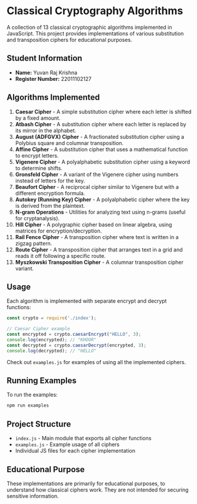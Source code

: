 # Classical Cryptography Algorithms

A collection of 13 classical cryptographic algorithms implemented in JavaScript. This project provides implementations of various substitution and transposition ciphers for educational purposes.

## Student Information
- **Name:** Yuvan Raj Krishna
- **Register Number:** 22011102127

## Algorithms Implemented

1. **Caesar Cipher** - A simple substitution cipher where each letter is shifted by a fixed amount.
2. **Atbash Cipher** - A substitution cipher where each letter is replaced by its mirror in the alphabet.
3. **August (ADFGVX) Cipher** - A fractionated substitution cipher using a Polybius square and columnar transposition.
4. **Affine Cipher** - A substitution cipher that uses a mathematical function to encrypt letters.
5. **Vigenere Cipher** - A polyalphabetic substitution cipher using a keyword to determine shifts.
6. **Gronsfeld Cipher** - A variant of the Vigenere cipher using numbers instead of letters for the key.
7. **Beaufort Cipher** - A reciprocal cipher similar to Vigenere but with a different encryption formula.
8. **Autokey (Running Key) Cipher** - A polyalphabetic cipher where the key is derived from the plaintext.
9. **N-gram Operations** - Utilities for analyzing text using n-grams (useful for cryptanalysis).
10. **Hill Cipher** - A polygraphic cipher based on linear algebra, using matrices for encryption/decryption.
11. **Rail Fence Cipher** - A transposition cipher where text is written in a zigzag pattern.
12. **Route Cipher** - A transposition cipher that arranges text in a grid and reads it off following a specific route.
13. **Myszkowski Transposition Cipher** - A columnar transposition cipher variant.

## Usage

Each algorithm is implemented with separate encrypt and decrypt functions:

```javascript
const crypto = require('./index');

// Caesar Cipher example
const encrypted = crypto.caesarEncrypt("HELLO", 3);
console.log(encrypted); // "KHOOR"
const decrypted = crypto.caesarDecrypt(encrypted, 3);
console.log(decrypted); // "HELLO"
```

Check out `examples.js` for examples of using all the implemented ciphers.

## Running Examples

To run the examples:

```bash
npm run examples
```

## Project Structure

- `index.js` - Main module that exports all cipher functions
- `examples.js` - Example usage of all ciphers
- Individual JS files for each cipher implementation

## Educational Purpose

These implementations are primarily for educational purposes, to understand how classical ciphers work. They are not intended for securing sensitive information.

